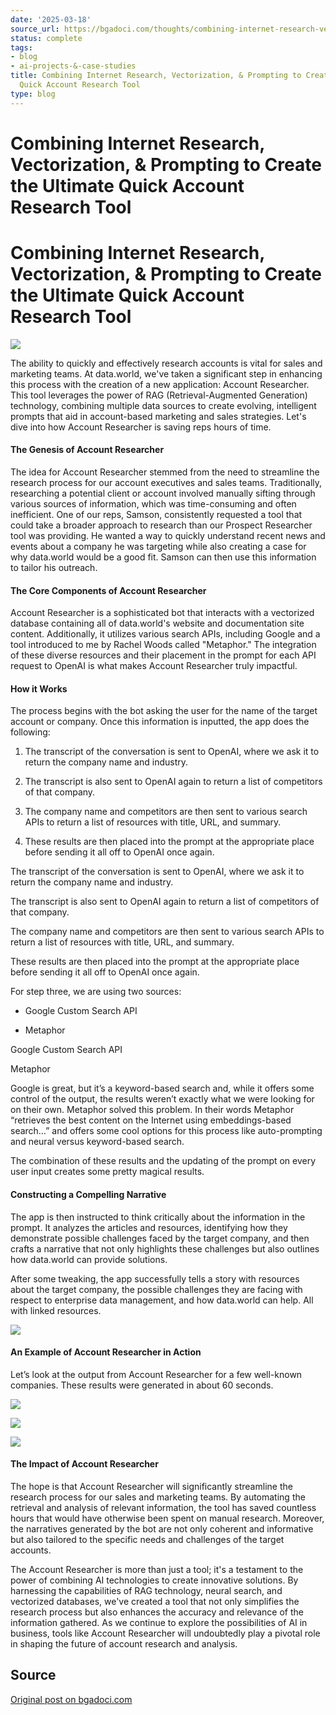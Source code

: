 ```yaml
---
date: '2025-03-18'
source_url: https://bgadoci.com/thoughts/combining-internet-research-vectorization-prompting-to-create-the-ultimate-quick-account-research-tool
status: complete
tags:
- blog
- ai-projects-&-case-studies
title: Combining Internet Research, Vectorization, & Prompting to Create the Ultimate
  Quick Account Research Tool
type: blog
---
```


# Combining Internet Research, Vectorization, & Prompting to Create the Ultimate Quick Account Research Tool

# Combining Internet Research, Vectorization, & Prompting to Create the Ultimate Quick Account Research Tool

![](images/owl-screen.png)

The ability to quickly and effectively research accounts is vital for sales and marketing teams. At data.world, we've taken a significant step in enhancing this process with the creation of a new application: Account Researcher. This tool leverages the power of RAG (Retrieval-Augmented Generation) technology, combining multiple data sources to create evolving, intelligent prompts that aid in account-based marketing and sales strategies. Let's dive into how Account Researcher is saving reps hours of time.

#### The Genesis of Account Researcher

The idea for Account Researcher stemmed from the need to streamline the research process for our account executives and sales teams. Traditionally, researching a potential client or account involved manually sifting through various sources of information, which was time-consuming and often inefficient. One of our reps, Samson, consistently requested a tool that could take a broader approach to research than our Prospect Researcher tool was providing. He wanted a way to quickly understand recent news and events about a company he was targeting while also creating a case for why data.world would be a good fit. Samson can then use this information to tailor his outreach.

#### The Core Components of Account Researcher

Account Researcher is a sophisticated bot that interacts with a vectorized database containing all of data.world's website and documentation site content. Additionally, it utilizes various search APIs, including Google and a tool introduced to me by Rachel Woods called "Metaphor." The integration of these diverse resources and their placement in the prompt for each API request to OpenAI is what makes Account Researcher truly impactful.

#### How it Works

The process begins with the bot asking the user for the name of the target account or company. Once this information is inputted, the app does the following:

1. The transcript of the conversation is sent to OpenAI, where we ask it to return the company name and industry.

2. The transcript is also sent to OpenAI again to return a list of competitors of that company.

3. The company name and competitors are then sent to various search APIs to return a list of resources with title, URL, and summary.

4. These results are then placed into the prompt at the appropriate place before sending it all off to OpenAI once again.

The transcript of the conversation is sent to OpenAI, where we ask it to return the company name and industry.

The transcript is also sent to OpenAI again to return a list of competitors of that company.

The company name and competitors are then sent to various search APIs to return a list of resources with title, URL, and summary.

These results are then placed into the prompt at the appropriate place before sending it all off to OpenAI once again.

For step three, we are using two sources:

- Google Custom Search API

- Metaphor

Google Custom Search API

Metaphor

Google is great, but it’s a keyword-based search and, while it offers some control of the output, the results weren’t exactly what we were looking for on their own. Metaphor solved this problem. In their words Metaphor “retrieves the best content on the Internet using embeddings-based search…” and offers some cool options for this process like auto-prompting and neural versus keyword-based search.

The combination of these results and the updating of the prompt on every user input creates some pretty magical results.

#### Constructing a Compelling Narrative

The app is then instructed to think critically about the information in the prompt. It analyzes the articles and resources, identifying how they demonstrate possible challenges faced by the target company, and then crafts a narrative that not only highlights these challenges but also outlines how data.world can provide solutions.

After some tweaking, the app successfully tells a story with resources about the target company, the possible challenges they are facing with respect to enterprise data management, and how data.world can help. All with linked resources.

![](images/Screenshot+2024-01-22+at+9.36.31+PM.png)

#### An Example of Account Researcher in Action

Let’s look at the output from Account Researcher for a few well-known companies. These results were generated in about 60 seconds.

![](images/Screenshot+2024-01-22+at+9.41.33+PM.png)

![](images/Screenshot+2024-01-22+at+9.41.29+PM.png)

![](images/Screenshot+2024-01-22+at+9.41.50+PM.png)

#### The Impact of Account Researcher

The hope is that Account Researcher will significantly streamline the research process for our sales and marketing teams. By automating the retrieval and analysis of relevant information, the tool has saved countless hours that would have otherwise been spent on manual research. Moreover, the narratives generated by the bot are not only coherent and informative but also tailored to the specific needs and challenges of the target accounts.

The Account Researcher is more than just a tool; it's a testament to the power of combining AI technologies to create innovative solutions. By harnessing the capabilities of RAG technology, neural search, and vectorized databases, we've created a tool that not only simplifies the research process but also enhances the accuracy and relevance of the information gathered. As we continue to explore the possibilities of AI in business, tools like Account Researcher will undoubtedly play a pivotal role in shaping the future of account research and analysis.

## Source
[Original post on bgadoci.com](https://bgadoci.com/thoughts/combining-internet-research-vectorization-prompting-to-create-the-ultimate-quick-account-research-tool)